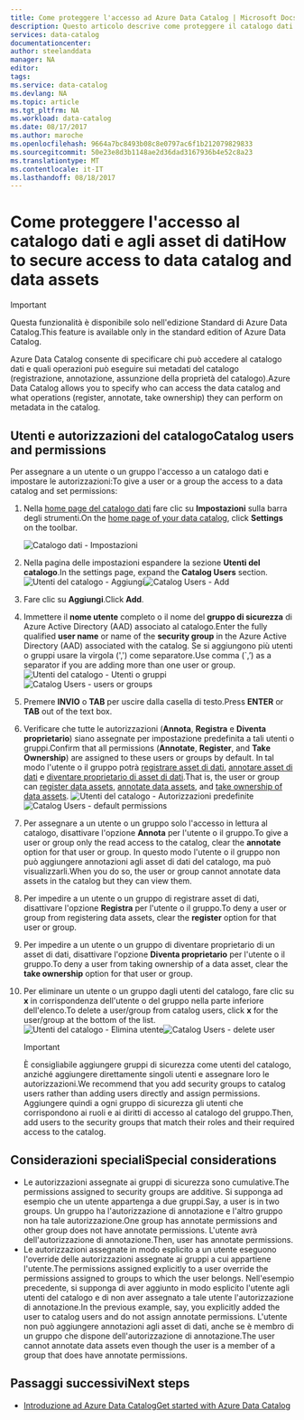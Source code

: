 ```yaml
---
title: Come proteggere l'accesso ad Azure Data Catalog | Microsoft Docs
description: Questo articolo descrive come proteggere il catalogo dati e gli asset corrispondenti.
services: data-catalog
documentationcenter: 
author: steelanddata
manager: NA
editor: 
tags: 
ms.service: data-catalog
ms.devlang: NA
ms.topic: article
ms.tgt_pltfrm: NA
ms.workload: data-catalog
ms.date: 08/17/2017
ms.author: maroche
ms.openlocfilehash: 9664a7bc8493b08c8e0797ac6f1b212079829833
ms.sourcegitcommit: 50e23e8d3b1148ae2d36dad3167936b4e52c8a23
ms.translationtype: MT
ms.contentlocale: it-IT
ms.lasthandoff: 08/18/2017
---
```

# <a name="how-to-secure-access-to-data-catalog-and-data-assets"></a><span data-ttu-id="ee9aa-103">Come proteggere l'accesso al catalogo dati e agli asset di dati</span><span class="sxs-lookup"><span data-stu-id="ee9aa-103">How to secure access to data catalog and data assets</span></span>
> [!IMPORTANT]
> <span data-ttu-id="ee9aa-104">Questa funzionalità è disponibile solo nell'edizione Standard di Azure Data Catalog.</span><span class="sxs-lookup"><span data-stu-id="ee9aa-104">This feature is available only in the standard edition of Azure Data Catalog.</span></span>

<span data-ttu-id="ee9aa-105">Azure Data Catalog consente di specificare chi può accedere al catalogo dati e quali operazioni può eseguire sui metadati del catalogo (registrazione, annotazione, assunzione della proprietà del catalogo).</span><span class="sxs-lookup"><span data-stu-id="ee9aa-105">Azure Data Catalog allows you to specify who can access the data catalog and what operations (register, annotate, take ownership) they can perform on metadata in the catalog.</span></span> 

## <a name="catalog-users-and-permissions"></a><span data-ttu-id="ee9aa-106">Utenti e autorizzazioni del catalogo</span><span class="sxs-lookup"><span data-stu-id="ee9aa-106">Catalog users and permissions</span></span>
<span data-ttu-id="ee9aa-107">Per assegnare a un utente o un gruppo l'accesso a un catalogo dati e impostare le autorizzazioni:</span><span class="sxs-lookup"><span data-stu-id="ee9aa-107">To give a user or a group the access to a data catalog and set permissions:</span></span>

1. <span data-ttu-id="ee9aa-108">Nella [home page del catalogo dati](http://www.azuredatacatalog.com) fare clic su **Impostazioni** sulla barra degli strumenti.</span><span class="sxs-lookup"><span data-stu-id="ee9aa-108">On the [home page of your data catalog](http://www.azuredatacatalog.com),  click **Settings** on the toolbar.</span></span>

    ![Catalogo dati - Impostazioni](media/data-catalog-how-to-secure-catalog/data-catalog-settings.png)
2. <span data-ttu-id="ee9aa-110">Nella pagina delle impostazioni espandere la sezione **Utenti del catalogo**.</span><span class="sxs-lookup"><span data-stu-id="ee9aa-110">In the settings page, expand the **Catalog Users** section.</span></span>
    <span data-ttu-id="ee9aa-111">![Utenti del catalogo - Aggiungi](media/data-catalog-how-to-secure-catalog/data-catalog-add-button.png)</span><span class="sxs-lookup"><span data-stu-id="ee9aa-111">![Catalog Users - Add](media/data-catalog-how-to-secure-catalog/data-catalog-add-button.png)</span></span>
3. <span data-ttu-id="ee9aa-112">Fare clic su **Aggiungi**.</span><span class="sxs-lookup"><span data-stu-id="ee9aa-112">Click **Add**.</span></span>
4. <span data-ttu-id="ee9aa-113">Immettere il **nome utente** completo o il nome del **gruppo di sicurezza** di Azure Active Directory (AAD) associato al catalogo.</span><span class="sxs-lookup"><span data-stu-id="ee9aa-113">Enter the fully qualified **user name** or name of the **security group** in the Azure Active Directory (AAD) associated with the catalog.</span></span> <span data-ttu-id="ee9aa-114">Se si aggiungono più utenti o gruppi usare la virgola (',') come separatore.</span><span class="sxs-lookup"><span data-stu-id="ee9aa-114">Use comma (\`,’) as a separator if you are adding more than one user or group.</span></span>
    <span data-ttu-id="ee9aa-115">![Utenti del catalogo - Utenti o gruppi](media/data-catalog-how-to-secure-catalog/data-catalog-users-groups.png)</span><span class="sxs-lookup"><span data-stu-id="ee9aa-115">![Catalog Users - users or groups](media/data-catalog-how-to-secure-catalog/data-catalog-users-groups.png)</span></span>
5. <span data-ttu-id="ee9aa-116">Premere **INVIO** o **TAB** per uscire dalla casella di testo.</span><span class="sxs-lookup"><span data-stu-id="ee9aa-116">Press **ENTER** or **TAB** out of the text box.</span></span> 
6.  <span data-ttu-id="ee9aa-117">Verificare che tutte le autorizzazioni (**Annota**, **Registra** e **Diventa proprietario**) siano assegnate per impostazione predefinita a tali utenti o gruppi.</span><span class="sxs-lookup"><span data-stu-id="ee9aa-117">Confirm that all permissions (**Annotate**, **Register**, and **Take Ownership**) are assigned to these users or groups by default.</span></span> <span data-ttu-id="ee9aa-118">In tal modo l'utente o il gruppo potrà [registrare asset di dati]( data-catalog-how-to-register.md), [annotare asset di dati]( data-catalog-how-to-annotate.md) e [diventare proprietario di asset di dati]( data-catalog-how-to-manage.md).</span><span class="sxs-lookup"><span data-stu-id="ee9aa-118">That is, the user or group can [register data assets]( data-catalog-how-to-register.md), [annotate data assets]( data-catalog-how-to-annotate.md), and [take ownership of data assets]( data-catalog-how-to-manage.md).</span></span> 
    <span data-ttu-id="ee9aa-119">![Utenti del catalogo - Autorizzazioni predefinite](media/data-catalog-how-to-secure-catalog/data-catalog-default-permissions.png)</span><span class="sxs-lookup"><span data-stu-id="ee9aa-119">![Catalog Users - default permissions](media/data-catalog-how-to-secure-catalog/data-catalog-default-permissions.png)</span></span>
7.  <span data-ttu-id="ee9aa-120">Per assegnare a un utente o un gruppo solo l'accesso in lettura al catalogo, disattivare l'opzione **Annota** per l'utente o il gruppo.</span><span class="sxs-lookup"><span data-stu-id="ee9aa-120">To give a user or group only the read access to the catalog, clear the **annotate** option for that user or group.</span></span> <span data-ttu-id="ee9aa-121">In questo modo l'utente o il gruppo non può aggiungere annotazioni agli asset di dati del catalogo, ma può visualizzarli.</span><span class="sxs-lookup"><span data-stu-id="ee9aa-121">When you do so, the user or group cannot annotate data assets in the catalog but they can view them.</span></span> 
8.  <span data-ttu-id="ee9aa-122">Per impedire a un utente o un gruppo di registrare asset di dati, disattivare l'opzione **Registra** per l'utente o il gruppo.</span><span class="sxs-lookup"><span data-stu-id="ee9aa-122">To deny a user or group from registering data assets, clear the **register** option for that user or group.</span></span>
9.  <span data-ttu-id="ee9aa-123">Per impedire a un utente o un gruppo di diventare proprietario di un asset di dati, disattivare l'opzione **Diventa proprietario** per l'utente o il gruppo.</span><span class="sxs-lookup"><span data-stu-id="ee9aa-123">To deny a user from taking ownership of a data asset, clear the **take ownership** option for that user or group.</span></span> 
10. <span data-ttu-id="ee9aa-124">Per eliminare un utente o un gruppo dagli utenti del catalogo, fare clic su **x** in corrispondenza dell'utente o del gruppo nella parte inferiore dell'elenco.</span><span class="sxs-lookup"><span data-stu-id="ee9aa-124">To delete a user/group from catalog users, click **x** for the user/group at the bottom of the list.</span></span> 
    <span data-ttu-id="ee9aa-125">![Utenti del catalogo - Elimina utente](media/data-catalog-how-to-secure-catalog/data-catalog-delete-user.png)</span><span class="sxs-lookup"><span data-stu-id="ee9aa-125">![Catalog Users - delete user](media/data-catalog-how-to-secure-catalog/data-catalog-delete-user.png)</span></span>

    > [!IMPORTANT]
    > <span data-ttu-id="ee9aa-126">È consigliabile aggiungere gruppi di sicurezza come utenti del catalogo, anziché aggiungere direttamente singoli utenti e assegnare loro le autorizzazioni.</span><span class="sxs-lookup"><span data-stu-id="ee9aa-126">We recommend that you add security groups to catalog users rather than adding users directly and assign permissions.</span></span> <span data-ttu-id="ee9aa-127">Aggiungere quindi a ogni gruppo di sicurezza gli utenti che corrispondono ai ruoli e ai diritti di accesso al catalogo del gruppo.</span><span class="sxs-lookup"><span data-stu-id="ee9aa-127">Then, add users to the security groups that match their roles and their required access to the catalog.</span></span>

## <a name="special-considerations"></a><span data-ttu-id="ee9aa-128">Considerazioni speciali</span><span class="sxs-lookup"><span data-stu-id="ee9aa-128">Special considerations</span></span>

- <span data-ttu-id="ee9aa-129">Le autorizzazioni assegnate ai gruppi di sicurezza sono cumulative.</span><span class="sxs-lookup"><span data-stu-id="ee9aa-129">The permissions assigned to security groups are additive.</span></span> <span data-ttu-id="ee9aa-130">Si supponga ad esempio che un utente appartenga a due gruppi.</span><span class="sxs-lookup"><span data-stu-id="ee9aa-130">Say, a user is in two groups.</span></span> <span data-ttu-id="ee9aa-131">Un gruppo ha l'autorizzazione di annotazione e l'altro gruppo non ha tale autorizzazione.</span><span class="sxs-lookup"><span data-stu-id="ee9aa-131">One group has annotate permissions and other group does not have annotate permissions.</span></span> <span data-ttu-id="ee9aa-132">L'utente avrà dell'autorizzazione di annotazione.</span><span class="sxs-lookup"><span data-stu-id="ee9aa-132">Then, user has annotate permissions.</span></span> 
- <span data-ttu-id="ee9aa-133">Le autorizzazioni assegnate in modo esplicito a un utente eseguono l'override delle autorizzazioni assegnate ai gruppi a cui appartiene l'utente.</span><span class="sxs-lookup"><span data-stu-id="ee9aa-133">The permissions assigned explicitly to a user override the permissions assigned to groups to which the user belongs.</span></span> <span data-ttu-id="ee9aa-134">Nell'esempio precedente, si supponga di aver aggiunto in modo esplicito l'utente agli utenti del catalogo e di non aver assegnato a tale utente l'autorizzazione di annotazione.</span><span class="sxs-lookup"><span data-stu-id="ee9aa-134">In the previous example, say, you explicitly added the user to catalog users and do not assign annotate permissions.</span></span> <span data-ttu-id="ee9aa-135">L'utente non può aggiungere annotazioni agli asset di dati, anche se è membro di un gruppo che dispone dell'autorizzazione di annotazione.</span><span class="sxs-lookup"><span data-stu-id="ee9aa-135">The user cannot annotate data assets even though the user is a member of a group that does have annotate permissions.</span></span>

## <a name="next-steps"></a><span data-ttu-id="ee9aa-136">Passaggi successivi</span><span class="sxs-lookup"><span data-stu-id="ee9aa-136">Next steps</span></span>
- [<span data-ttu-id="ee9aa-137">Introduzione ad Azure Data Catalog</span><span class="sxs-lookup"><span data-stu-id="ee9aa-137">Get started with Azure Data Catalog</span></span>](data-catalog-get-started.md)

